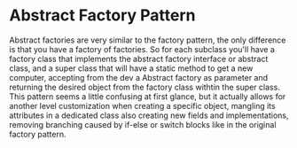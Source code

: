 # Abstract Factory Pattern
Abstract factories are very similar to the factory pattern, the only difference is that you have a factory of factories.
So for each subclass you'll have a factory class that implements the abstract factory interface or abstract class, and a
super class that will have a static method to get a new computer, accepting from the dev a Abstract factory as parameter 
and returning the desired object from the factory class withtin the super class. This pattern seems a little confusing 
at first glance, but it actually allows for another level customization when creating a specific object, mangling its 
attributes in a dedicated class also creating new fields and implementations, removing branching caused by if-else or 
switch blocks like in the original factory pattern.